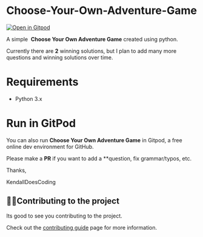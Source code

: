 # Choose-Your-Own-Adventure-Game

[![Open in Gitpod](https://gitpod.io/button/open-in-gitpod.svg)](https://gitpod.io/#https://github.com/KendallDoesCoding/Choose-Your-Own-Adventure-Game])

A simple  **Choose Your Own Adventure Game** created using python.

Currently there are **2** winning solutions, but I plan to add many more questions and winning solutions over time.

# Requirements

- Python 3.x

# Run in GitPod

You can also run **Choose Your Own Adventure Game** in Gitpod, a free online dev environment for GitHub.

Please make a **PR** if you want to add a **question, fix grammar/typos, etc.

Thanks,

KendallDoesCoding

<!-- CONTRIBUTING -->

## 💁‍♂️Contributing to the project
Its good to see you contributing to the project.

Check out the [contributing guide](./CONTRIBUTING.md)
page for more information.

